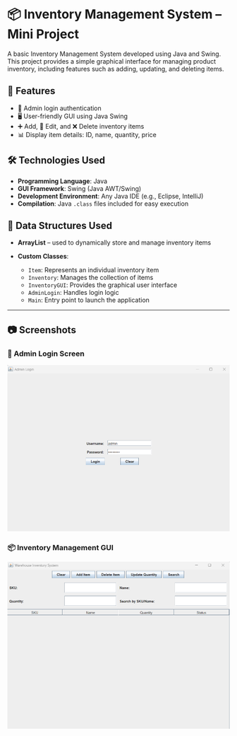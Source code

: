 # 📦 Inventory Management System – Mini Project

A basic Inventory Management System developed using Java and Swing. This project provides a simple graphical interface for managing product inventory, including features such as adding, updating, and deleting items.



## 🚀 Features

- 🔐 Admin login authentication  
- 🖥️ User-friendly GUI using Java Swing  
- ➕ Add, 📝 Edit, and ❌ Delete inventory items  
- 📊 Display item details: ID, name, quantity, price  



## 🛠️ Technologies Used

- **Programming Language**: Java  
- **GUI Framework**: Swing (Java AWT/Swing)  
- **Development Environment**: Any Java IDE (e.g., Eclipse, IntelliJ)  
- **Compilation**: Java `.class` files included for easy execution  



## 🧮 Data Structures Used

- **ArrayList** – used to dynamically store and manage inventory items  

- **Custom Classes**:
  - `Item`: Represents an individual inventory item
  - `Inventory`: Manages the collection of items
  - `InventoryGUI`: Provides the graphical user interface
  - `AdminLogin`: Handles login logic
  - `Main`: Entry point to launch the application

---

## 📷 Screenshots

### 🔐 Admin Login Screen
![Login Screen](login_screen.png)

### 📦 Inventory Management GUI
![Inventory GUI](inventory_gui.png)





